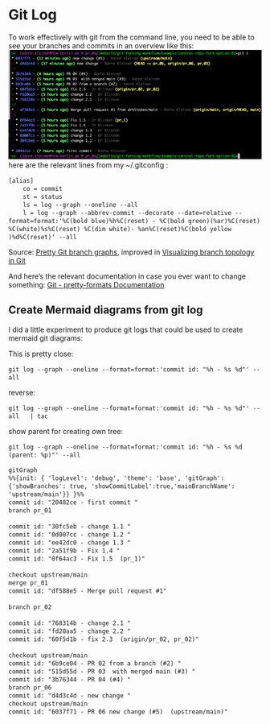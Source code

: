 # Git Log

To work effectively with git from the command line, you need to be able to see your branches and commits in an overview like this: 
![](./git-log/image.png)
here are the relevant lines from my ~/.gitconfig :
```
[alias]
    co = commit
    st = status
    ls = log --graph --oneline --all
    l = log --graph --abbrev-commit --decorate --date=relative --format=format:'%C(bold blue)%h%C(reset) - %C(bold green)(%ar)%C(reset) %C(white)%s%C(reset) %C(dim white)- %an%C(reset)%C(bold yellow  )%d%C(reset)' --all

```

Source: [Pretty Git branch graphs](https://stackoverflow.com/questions/1057564/pretty-git-branch-graphs), improved in [Visualizing branch topology in Git](https://stackoverflow.com/questions/1838873/visualizing-branch-topology-in-git/34467298#34467298)

And here’s the relevant documentation in case you ever want to change something:
[Git - pretty-formats Documentation](https://git-scm.com/docs/pretty-formats)





## Create Mermaid diagrams from git log

I did a little experiment to produce git logs that could be used to create mermaid git diagrams:

This is pretty close:
```
git log --graph --oneline --format=format:'commit id: "%h - %s %d"' --all
```

reverse:
```
git log --graph --oneline --format=format:'commit id: "%h - %s %d"' --all   | tac
```

show parent for creating own tree:
```
git log --graph --oneline --format=format:'commit id: "%h - %s %d (parent: %p)"' --all
```


```mermaid
gitGraph
%%{init: { 'logLevel': 'debug', 'theme': 'base', 'gitGraph': {'showBranches': true, 'showCommitLabel':true,'mainBranchName': 'upstream/main'}} }%%
commit id: "20482ce - first commit "
branch pr_01

commit id: "30fc5eb - change 1.1 "
commit id: "0d007cc - change 1.2 "
commit id: "ee42dc0 - change 1.3 "
commit id: "2a51f9b - Fix 1.4 "
commit id: "0f64ac3 - Fix 1.5  (pr_1)"

checkout upstream/main
merge pr_01
commit id: "df588e5 - Merge pull request #1"

branch pr_02

commit id: "768314b - change 2.1 "
commit id: "fd20aa5 - change 2.2 "
commit id: "60f5d1b - fix 2.3  (origin/pr_02, pr_02)"

checkout upstream/main
commit id: "6b9ce04 - PR 02 from a branch (#2) "
commit id: "515d55d - PR 03  with merged main (#3) "
commit id: "3b76344 - PR 04 (#4) "
branch pr_06
commit id: "d4d3c4d - new change "
checkout upstream/main
commit id: "6037f71 - PR 06 new change (#5)  (upstream/main)"


```
